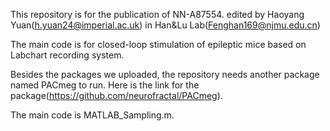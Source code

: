  This repository is for the publication of NN-A87554. edited by Haoyang Yuan(h.yuan24@imperial.ac.uk) in Han&Lu Lab(Fenghan169@njmu.edu.cn)
 
 The main code is for closed-loop stimulation of epileptic mice based on Labchart recording system.
 
 Besides the packages we uploaded, the repository needs another package named PACmeg to run. Here is the link for the package(https://github.com/neurofractal/PACmeg).

 The main code is MATLAB_Sampling.m.
